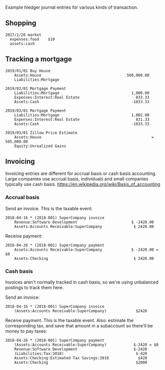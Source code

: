 Example hledger journal entries for various kinds of transaction.
 
## Shopping

```hledger
2017/1/26 market
  expenses:food    $10
  assets:cash
```

## Tracking a mortgage

```hledger
2019/01/01 Buy House
    Assets:House                                      500,000.00
    Liabilities:Mortgage

2019/02/01 Mortgage Payment
    Liabilities:Mortgage                                1,000.00
    Expenses:Interest:Real Estate                         833.33
    Assets:Cash                                         -1833.33

2019/03/01 Mortgage Payment
    Liabilities:Mortgage                                1,002.00
    Expenses:Interest:Real Estate                         831.33
    Assets:Cash                                         -1833.33

2019/03/01 Zillow Price Estimate
    Assets:House                                                 = 505,000.00
    Equity:Unrealized Gains
```

## Invoicing

Invoicing entries are different for accrual basis or cash basis accounting.
Large companies use accrual basis, individuals and small companies typically use cash basis.
https://en.wikipedia.org/wiki/Basis_of_accounting

### Accrual basis

Send an invoice. This is the taxable event:

    2018-04-16 * (2018-001) SuperCompany invoice
        Revenue:Software Development                        $ -2420.00
        Assets:Accounts Receivable:SuperCompany              $ 2420.00

Receive payment:

    2018-04-26 * (2018-001) SuperCompany payment
        Assets:Accounts Receivable:SuperCompany             $ -2420.00 = $0
        Assets:Checking                                      $ 2420.00

### Cash basis

Invoices aren't normally tracked in cash basis, so we're using unbalanced postings to track them here.

Send an invoice:

    2018-04-16 * (2018-001) SuperCompany invoice
        (Assets:Accounts Receivable:SuperCompany)             $2420

Receive payment. This is the taxable event.
Also: estimate the corresponding tax, and save that amount in a subaccount so there'll be money to pay taxes:

    2018-04-26 * (2018-001) SuperCompany payment
        (Assets:Accounts Receivable:SuperCompany)            $-2420 = $0
        Revenue:Software Development                         $-2420
        (Liabilities:Tax:2018)                                $-420
        Assets:Checking:Estimated Tax Savings:2018             $420
        Assets:Checking                                       $2000
